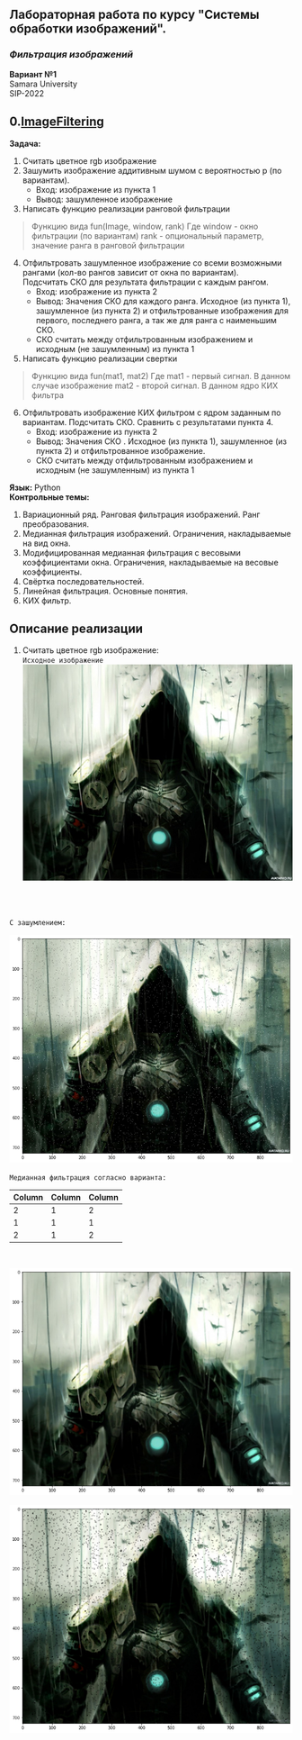 ## Лабораторная работа по курсу "Системы обработки изображений".<br/>
### *Фильтрация изображений* <br/>
**Вариант №1** <br/>
Samara University <br/>
SIP-2022

## 0.[ImageFiltering]([https://github.com/Dark-MonkGI](https://github.com/Dark-MonkGI/ImageProcessing_SAMARA_UNIVERSITY/blob/main/2.%20ImageFiltering/IP_6131-010402D_Griaznov_I.ipynb))

**Задача:** <br/>
1. Считать цветное rgb изображение
2. Зашумить изображение аддитивным шумом с вероятностью p (по вариантам).
      - Вход: изображение из пункта 1
      - Вывод: зашумленное изображение
3. Написать функцию реализации ранговой фильтрации

> Функцию вида fun(Image, window, rank)
> Где window - окно фильтрации (по вариантам)
> rank - опциональный параметр, значение ранга в ранговой фильтрации

4. Отфильтровать зашумленное изображение со всеми возможными рангами (кол-во рангов зависит от окна по вариантам).<br/>
    Подсчитать СКО для результата фильтрации с каждым рангом.<br/>
      - Вход: изображение из пункта 2
      - Вывод: Значения СКО для каждого ранга. Исходное (из пункта 1), зашумленное (из пункта 2) и отфильтрованные изображения для первого, последнего ранга, а так же для ранга с наименьшим СКО.
      - СКО считать между отфильтрованным изображением и исходным (не зашумленным) из пункта 1
5. Написать функцию реализации свертки <br/>
> Функцию вида fun(mat1, mat2)
> Где mat1 - первый сигнал. В данном случае изображение
> mat2 - второй сигнал. В данном ядро КИХ фильтра

6. Отфильтровать изображение КИХ фильтром с ядром заданным по вариантам. Подсчитать СКО. Сравнить с результатами пункта 4.
      - Вход: изображение из пункта 2
      - Вывод: Значения СКО . Исходное (из пункта 1), зашумленное (из пункта 2) и отфильтрованное изображение.
      - СКО считать между отфильтрованным изображением и исходным (не зашумленным) из пункта 1


**Язык:** Python <br/> 
**Контрольные темы:**

1. Вариационный ряд. Ранговая фильтрация изображений. Ранг преобразования.
2. Медианная фильтрация изображений. Ограничения, накладываемые на вид окна.
3. Модифицированная медианная фильтрация с весовыми коэффициентами окна. Ограничения, накладываемые на весовые коэффициенты.
4. Свёртка последовательностей.
5. Линейная фильтрация. Основные понятия.
6. КИХ фильтр.

##  **Описание реализации** 
1. Считать цветное rgb изображение: <br/> 
`Исходное изображение`<br/> 
![logo](https://github.com/Dark-MonkGI/ImageProcessing_SAMARA_UNIVERSITY/blob/main/2.%20ImageFiltering/img/Assassins_Creed.jpg) <br/> 
<br/>
<br/>

`С зашумлением:`<br/>

![logo](https://github.com/Dark-MonkGI/ImageProcessing_SAMARA_UNIVERSITY/blob/main/2.%20ImageFiltering/img/index.png)


`Медианная фильтрация согласно варианта:`<br/>
 

Column | Column | Column
---|---|----
2  | 1 | 2
1  | 1 | 1
2  | 1 | 2

<br/>

![logo](https://github.com/Dark-MonkGI/ImageProcessing_SAMARA_UNIVERSITY/blob/main/2.%20ImageFiltering/img/index2.png) 

![logo](https://github.com/Dark-MonkGI/ImageProcessing_SAMARA_UNIVERSITY/blob/main/2.%20ImageFiltering/img/index3.png) 
